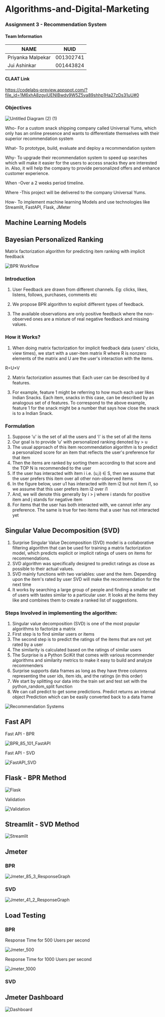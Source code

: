 # Algorithms-and-Digital-Marketing


### Assignment 3 - Recommendation System

#### Team Information

| NAME              |     NUID        |
|------------------ |-----------------|
| Priyanka Malpekar |   001302741     |
|   Jui Ashinkar    |   001443824     |

#### CLAAT Link
https://codelabs-preview.appspot.com/?file_id=1M6xhA8zgyiUENIBwdv9W5Z5ya89shhp1Ha27zDs31uU#0

### Objectives

![Untitled Diagram (2) (1)](https://user-images.githubusercontent.com/59594174/89115596-1c95a080-d458-11ea-9af4-5f11cff66b15.jpg)

Who- For a custom snack shipping company called Universal Yums, which only has an online presence and wants to differentiate themselves with their superior recommendation system

What- To prototype, build, evaluate and deploy a recommendation system

Why- To upgrade their recommendation system to speed up searches which will make it easier for the users to access snacks they are interested in. Also, it will help the company to provide personalized offers and enhance customer experience.

When -Over a 2 weeks period timeline.

Where -This project will be delivered to the company Universal Yums.

How- To implement machine learning Models and use technologies like Streamlit, FastAPI, Flask, JMeter

## Machine Learning Models

## Bayesian Personalized Ranking
Matrix factorization algorithm for predicting item ranking with implicit feedback

![BPR Workflow](https://user-images.githubusercontent.com/59594174/89115615-74cca280-d458-11ea-9b2b-51b377af686e.jpg)

### Introduction
1. User Feedback are drawn from different channels.
Eg: clicks, likes, listens, follows, purchases, comments etc

2. We propose BPR algorithm to exploit different types of feedback.

3. The available observations are only positive feedback where the non-observed ones are a mixture of real negative feedback and missing values.

### How it Works?
1. When doing matrix factorization for implicit feedback data (users' clicks, view times), we start with a user-item matrix R where R is nonzero elements of the matrix and U are the user's interaction with the items.

R=U×V

2. Matrix factorization assumes that: Each user can be described by d features.

3. For example, feature 1 might be referring to how much each user likes Indian Snacks. Each item, snacks in this case, can be described by an analogous set of d features. To correspond to the above example, feature 1 for the snack might be a number that says how close the snack is to a Indian Snack.

### Formulation

1. Suppose ‘u' is the set of all the users and ‘i' is the set of all the items
2. Our goal is to provide ‘u' with personalized ranking denoted by > u
3. The usual approach of this item recommendation algorithm is to predict a personalized score for an item that reflects the user's preference for that item
4. Then the items are ranked by sorting them according to that score and the TOP N is recommended to the user
5. If the user has interacted with item i i.e. (u,i) ∈ S, then we assume that the user prefers this item over all other non-observed items
6. In the figure below, user u1 has interacted with item i2 but not item i1, so we assume that this user prefers item i2 over i1
7. And, we will denote this generally by i > j where i stands for positive item and j stands for negative item
8. For items that the user has both interacted with, we cannot infer any preference. The same is true for two items that a user has not interacted yet

## Singular Value Decomposition (SVD)

1. Surprise Singular Value Decomposition (SVD) model is a collaborative filtering algorithm that can be used for training a matrix factorization model, which predicts explicit or implicit ratings of users on items for recommendations.
2. SVD algorithm was specifically designed to predict ratings as close as possible to their actual values.
3. SVD mainly functions with two variables: user and the item. Depending upon the item's rated by user SVD will make the recommendation for the next time
4. It works by searching a large group of people and finding a smaller set of users with tastes similar to a particular user. It looks at the items they like and combines them to create a ranked list of suggestions.

### Steps Involved in implementing the algorithm:

1. Singular value decomposition (SVD) is one of the most popular algorithms to factorize a matrix
2. First step is to find similar users or items
3. The second step is to predict the ratings of the items that are not yet rated by a user
4. The similarity is calculated based on the ratings of similar users
5. The Surprise is a Python SciKit that comes with various recommender algorithms and similarity metrics to make it easy to build and analyze recommenders
6. Surprise supports data frames as long as they have three columns representing the user ids, item ids, and the ratings (in this order)
7. We start by splitting our data into the train set and test set with the python_random_split function
8. We can call predict to get some predictions. Predict returns an internal object Prediction which can be easily converted back to a data frame

![Recommendation Systems](https://user-images.githubusercontent.com/59594174/89115681-194ee480-d459-11ea-865a-791d4a3b2db3.png)

## Fast API

Fast API - BPR

![BPR_85_101_FastAPI](https://user-images.githubusercontent.com/59594174/89115696-4ac7b000-d459-11ea-86d4-052118c196c9.PNG)

Fast API - SVD

![FastAPI_SVD](https://user-images.githubusercontent.com/59594174/89115699-4e5b3700-d459-11ea-800e-c7a9308892e4.PNG)


## Flask - BPR Method

![Flask](https://user-images.githubusercontent.com/59594174/89115725-895d6a80-d459-11ea-85b9-2ee071d86169.PNG)

Validation

![Validation](https://user-images.githubusercontent.com/59594174/89115729-90847880-d459-11ea-86f2-8239e25ec0a4.PNG)


## Streamlit - SVD Method

![Streamlit](https://user-images.githubusercontent.com/59594174/89115746-bd389000-d459-11ea-9f0c-a05321407e44.PNG)

## Jmeter

### BPR

![Jmeter_85_3_ResponseGraph](https://user-images.githubusercontent.com/59594174/89115766-f6710000-d459-11ea-8959-8001ffa8f818.PNG)

### SVD

![Jmeter_41_2_ResponseGraph](https://user-images.githubusercontent.com/59594174/89115817-ac3c4e80-d45a-11ea-8015-39447f702a1f.PNG)

## Load Testing

### BPR
Response Time for 500 Users per second

![Jmeter_500](https://user-images.githubusercontent.com/59594174/89115838-e6a5eb80-d45a-11ea-8a79-40dd280a1e85.PNG)

Response Time for 1000 Users per second

![Jmeter_1000](https://user-images.githubusercontent.com/59594174/89115839-e6a5eb80-d45a-11ea-917b-d440eec2900a.PNG)

### SVD

## Jmeter Dashboard

![Dashboard](https://user-images.githubusercontent.com/59594174/89115851-0806d780-d45b-11ea-9dfc-000b763aa9f3.PNG)









